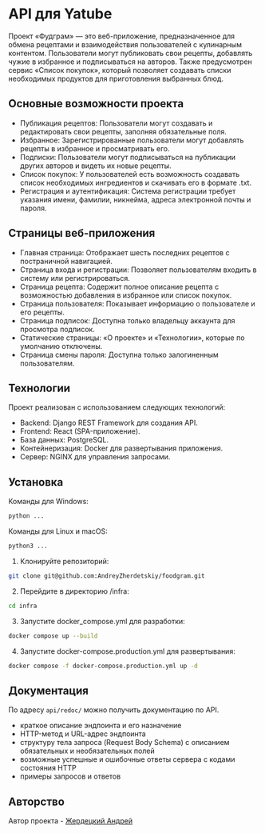 # API для Yatube

Проект «Фудграм» — это веб-приложение, предназначенное для обмена рецептами и взаимодействия пользователей с кулинарным контентом. Пользователи могут публиковать свои рецепты, добавлять чужие в избранное и подписываться на авторов. Также предусмотрен сервис «Список покупок», который позволяет создавать списки необходимых продуктов для приготовления выбранных блюд.

## Основные возможности проекта

- Публикация рецептов: Пользователи могут создавать и редактировать свои рецепты, заполняя обязательные поля.
- Избранное: Зарегистрированные пользователи могут добавлять рецепты в избранное и просматривать его.
- Подписки: Пользователи могут подписываться на публикации других авторов и видеть их новые рецепты.
- Список покупок: У пользователей есть возможность создавать список необходимых ингредиентов и скачивать его в формате .txt.
- Регистрация и аутентификация: Система регистрации требует указания имени, фамилии, никнейма, адреса электронной почты и пароля.

## Страницы веб-приложения

- Главная страница: Отображает шесть последних рецептов с постраничной навигацией.
- Страница входа и регистрации: Позволяет пользователям входить в систему или регистрироваться.
- Страница рецепта: Содержит полное описание рецепта с возможностью добавления в избранное или список покупок.
- Страница пользователя: Показывает информацию о пользователе и его рецепты.
- Страница подписок: Доступна только владельцу аккаунта для просмотра подписок.
- Статические страницы: «О проекте» и «Технологии», которые по умолчанию отключены.
- Страница смены пароля: Доступна только залогиненным пользователям.

## Технологии

Проект реализован с использованием следующих технологий:
- Backend: Django REST Framework для создания API.
- Frontend: React (SPA-приложение).
- База данных: PostgreSQL.
- Контейнеризация: Docker для развертывания приложения.
- Сервер: NGINX для управления запросами.

## Установка

Команды для Windows:

```Bash
python ...
```

Команды для Linux и macOS:

```Bash
python3 ...
```

1. Клонируйте репозиторий:

```Bash
git clone git@github.com:AndreyZherdetskiy/foodgram.git
```

2. Перейдите в директорию /infra:

```Bash
cd infra
```

3. Запустите docker_compose.yml для разработки:

```Bash
docker compose up --build
```

4. Запустите docker-compose.production.yml для развертывания:

```Bash
docker compose -f docker-compose.production.yml up -d
```

## Документация

По адресу `api/redoc/` можно получить документацию по API.

- краткое описание эндпоинта и его назначение
- HTTP-метод и URL-адрес эндпоинта
- структуру тела запроса (Request Body Schema) с описанием обязательных и необязательных полей
- возможные успешные и ошибочные ответы сервера с кодами состояния HTTP
- примеры запросов и ответов

## Авторство

Автор проекта - [Жердецкий Андрей](https://github.com/AndreyZherdetskiy/ "Мой профиль на GitHub")
